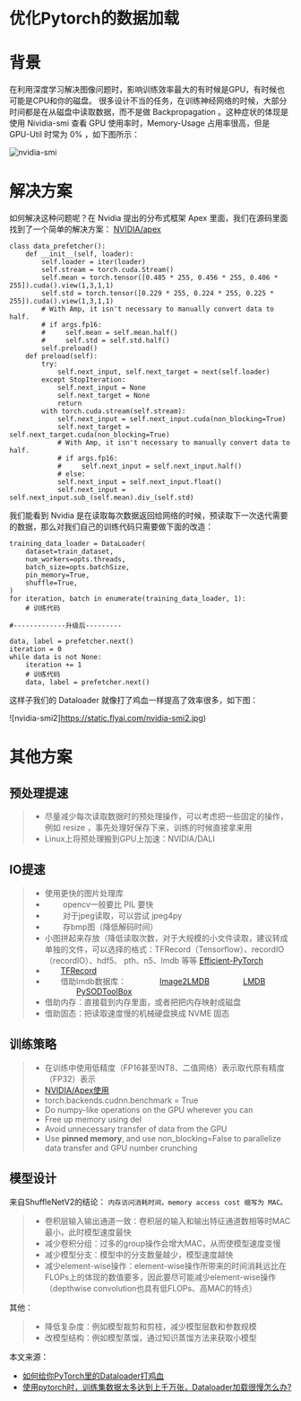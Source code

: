 # 优化Pytorch的数据加载


# 背景

在利用深度学习解决图像问题时，影响训练效率最大的有时候是GPU，有时候也可能是CPU和你的磁盘。
很多设计不当的任务，在训练神经网络的时候，大部分时间都是在从磁盘中读取数据，而不是做 Backpropagation 。这种症状的体现是使用 Nividia-smi 查看 GPU 使用率时，Memory-Usage 占用率很高，但是 GPU-Util 时常为 0% ，如下图所示：

![nvidia-smi](https://static.flyai.com/nvidia-smi.jpg)

# 解决方案

如何解决这种问题呢？在 Nvidia 提出的分布式框架 Apex 里面，我们在源码里面找到了一个简单的解决方案：
[NVIDIA/apex](https://github.com/NVIDIA/apex/blob/f5cd5ae937f168c763985f627bbf850648ea5f3f/examples/imagenet/main_amp.py#L256)

```python?linenums
class data_prefetcher():
    def __init__(self, loader):
        self.loader = iter(loader)
        self.stream = torch.cuda.Stream()
        self.mean = torch.tensor([0.485 * 255, 0.456 * 255, 0.406 * 255]).cuda().view(1,3,1,1)
        self.std = torch.tensor([0.229 * 255, 0.224 * 255, 0.225 * 255]).cuda().view(1,3,1,1)
        # With Amp, it isn't necessary to manually convert data to half.
        # if args.fp16:
        #     self.mean = self.mean.half()
        #     self.std = self.std.half()
        self.preload()
	def preload(self):
        try:
            self.next_input, self.next_target = next(self.loader)
        except StopIteration:
            self.next_input = None
            self.next_target = None
            return
        with torch.cuda.stream(self.stream):
            self.next_input = self.next_input.cuda(non_blocking=True)
            self.next_target = self.next_target.cuda(non_blocking=True)
            # With Amp, it isn't necessary to manually convert data to half.
            # if args.fp16:
            #     self.next_input = self.next_input.half()
            # else:
            self.next_input = self.next_input.float()
            self.next_input = self.next_input.sub_(self.mean).div_(self.std)
```

我们能看到 Nvidia 是在读取每次数据返回给网络的时候，预读取下一次迭代需要的数据，那么对我们自己的训练代码只需要做下面的改造：

```python?linenums
training_data_loader = DataLoader(
    dataset=train_dataset,
    num_workers=opts.threads,
    batch_size=opts.batchSize,
    pin_memory=True,
    shuffle=True,
)
for iteration, batch in enumerate(training_data_loader, 1):
    # 训练代码

#-------------升级后---------

data, label = prefetcher.next()
iteration = 0
while data is not None:
    iteration += 1
    # 训练代码
    data, label = prefetcher.next()
```

这样子我们的 Dataloader 就像打了鸡血一样提高了效率很多，如下图：

![nvidia-smi2]https://static.flyai.com/nvidia-smi2.jpg)

# 其他方案

## 预处理提速

> * 尽量减少每次读取数据时的预处理操作，可以考虑把一些固定的操作，例如 resize ，事先处理好保存下来，训练的时候直接拿来用
> * Linux上将预处理搬到GPU上加速：NVIDIA/DALI

## IO提速

> * 使用更快的图片处理库
> * &emsp;&emsp; opencv一般要比 PIL 要快
> * &emsp;&emsp; 对于jpeg读取，可以尝试 jpeg4py
> * &emsp;&emsp; 存bmp图（降低解码时间）
> * 小图拼起来存放（降低读取次数，对于大规模的小文件读取，建议转成单独的文件，可以选择的格式：TFRecord（Tensorflow）、recordIO（recordIO）、hdf5、 pth、n5、lmdb 等等 [Efficient-PyTorch](https://github.com/Lyken17/Efficient-PyTorch#data-loader)
> * &emsp;&emsp;[TFRecord](https://github.com/vahidk/tfrec)
> * &emsp;&emsp;借助lmdb数据库：
>   &emsp;&emsp;&emsp;&emsp;[Image2LMDB](https://github.com/Fangyh09/Image2LMDB)
>   &emsp;&emsp;&emsp;&emsp;[LMDB](https://blog.csdn.net/P_LarT/article/details/103208405)
>   &emsp;&emsp;&emsp;&emsp;[PySODToolBox](https://github.com/lartpang/PySODToolBox/blob/master/ForBigDataset/ImageFolder2LMDB.py)
> * 借助内存：直接载到内存里面，或者把把内存映射成磁盘
> * 借助固态：把读取速度慢的机械硬盘换成 NVME 固态

## 训练策略

> * 在训练中使用低精度（FP16甚至INT8、二值网络）表示取代原有精度（FP32）表示
> * [NVIDIA/Apex使用](https://blog.csdn.net/c9Yv2cf9I06K2A9E/article/details/100135729)
> * torch.backends.cudnn.benchmark = True
> * Do numpy-like operations on the GPU wherever you can
> * Free up memory using del
> * Avoid unnecessary transfer of data from the GPU
> * Use **pinned memory**, and use non_blocking=False to parallelize data transfer and GPU number crunching

## 模型设计

来自ShuffleNetV2的结论：
`内存访问消耗时间，memory access cost 缩写为 MAC。`

> * 卷积层输入输出通道一致：卷积层的输入和输出特征通道数相等时MAC最小，此时模型速度最快
> * 减少卷积分组：过多的group操作会增大MAC，从而使模型速度变慢
> * 减少模型分支：模型中的分支数量越少，模型速度越快
> * 减少element-wise操作：element-wise操作所带来的时间消耗远比在FLOPs上的体现的数值要多，因此要尽可能减少element-wise操作（depthwise convolution也具有低FLOPs、高MAC的特点）

其他：

> * 降低复杂度：例如模型裁剪和剪枝，减少模型层数和参数规模
> * 改模型结构：例如模型蒸馏，通过知识蒸馏方法来获取小模型

本文来源：
- [如何给你PyTorch里的Dataloader打鸡血](https://zhuanlan.zhihu.com/p/66145913)
- [使用pytorch时，训练集数据太多达到上千万张，Dataloader加载很慢怎么办?](https://www.zhihu.com/question/356829360)
